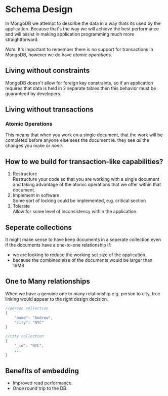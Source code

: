 # Schema Design

In MongoDB we attempt to describe the data in a way thats its used by the application. Because that's the way we will achieve the best performance and will assist in making application programming much more straightforward.

*Note:* It's important to remember there is no support for transactions in MongoDB, however we do have _atomic operations_.

## Living without constraints
MongoDB doesn't allow for foreign key constraints, so if an application requires that data is held in 2 separate tables then this behavior must be guaranteed by developers.

## Living without transactions

### Atomic Operations
This means that when you work on a single document, that the work will be completed before anyone else sees the document ie. they see *all* the changes you make or *none*.

## How to we build for transaction-like capabilities?
1. Restructure<br>
    Restructure your code so that you are working with a single document and taking advantage of the atomic operations that we offer within that document.
2. Implement in software<br>
    Some sort of locking could be implemented, e.g. critical section
3. Tolerate<br>
    Allow for some level of inconsistency within the application.

## Seperate collections
It might make sense to have keep documents in a seperate collection even if the documents have a one-to-one relationship if:
* we are looking to reduce the working set size of the application.
* because the combined size of the documents would be larger than 16MB

## One to Many relationships
When we have a genuine one to many relationship e.g. person to city, true linking would appear to the right design decision.
```java
//person collection
{
    "name": "Andrew",
    "city": "NYC"
}

//city collection
{
    "_id": "NYC",
    ...
}
```

## Benefits of embedding
* Improved read performance.
* Once round trip to the DB.


